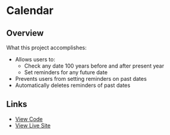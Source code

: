 # Calendar 

## Overview

What this project accomplishes:
- Allows users to:
  - Check any date 100 years before and after present year
  - Set reminders for any future date
- Prevents users from setting reminders on past dates
- Automatically deletes reminders of past dates

## Links

- [View Code](github.com/Dev-Dylann/calendar/)
- [View Live Site](dev-dylan.github.io.calendar/build/)
